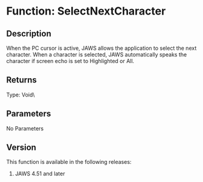 # Function: SelectNextCharacter

## Description

When the PC cursor is active, JAWS allows the application to select the
next character. When a character is selected, JAWS automatically speaks
the character if screen echo is set to Highlighted or All.

## Returns

Type: Void\

## Parameters

No Parameters

## Version

This function is available in the following releases:

1.  JAWS 4.51 and later
